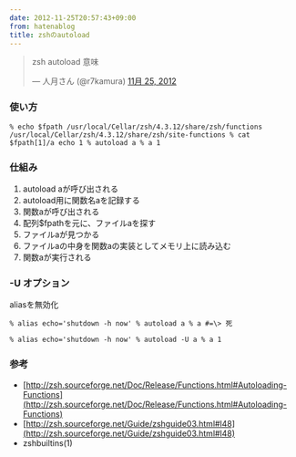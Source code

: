```yaml
---
date: 2012-11-25T20:57:43+09:00
from: hatenablog
title: zshのautoload
---
```

> zsh autoload 意味
> 
> — 人月さん (@r7kamura) [11月 25, 2012](https://twitter.com/r7kamura/status/272647087177469952)

<script src="//platform.twitter.com/widgets.js" charset="utf-8"></script>

### 使い方

```
% echo $fpath /usr/local/Cellar/zsh/4.3.12/share/zsh/functions /usr/local/Cellar/zsh/4.3.12/share/zsh/site-functions % cat $fpath[1]/a echo 1 % autoload a % a 1
```

### 仕組み

1. autoload aが呼び出される
2. autoload用に関数名aを記録する
3. 関数aが呼び出される
4. 配列$fpathを元に、ファイルaを探す
5. ファイルaが見つかる
6. ファイルaの中身を関数aの実装としてメモリ上に読み込む
7. 関数aが実行される

### -U オプション

aliasを無効化

```
% alias echo='shutdown -h now' % autoload a % a #=\> 死
```

```
% alias echo='shutdown -h now' % autoload -U a % a 1
```

### 参考

- [http://zsh.sourceforge.net/Doc/Release/Functions.html#Autoloading-Functions](http://zsh.sourceforge.net/Doc/Release/Functions.html#Autoloading-Functions)
- [http://zsh.sourceforge.net/Guide/zshguide03.html#l48](http://zsh.sourceforge.net/Guide/zshguide03.html#l48)
- zshbuiltins(1)

